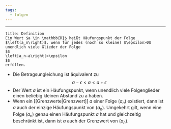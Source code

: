 ```yaml
---
tags:
  - folgen
---
```

***

```ad-important
title: Definition
Ein Wert $a \in \mathbb{R}$ heißt Häufungspunkt der Folge $\left(a_n\right)$, wenn für jedes (noch so kleine) $\epsilon>0$ unendlich viele Glieder der Folge
$$
\left|a_n-a\right|<\epsilon
$$
erfüllen.

```

- Die Betragsungleichung ist äquivalent zu
$$
a-\epsilon<a<a+\epsilon
$$
- Der Wert $a$ ist ein Häufungspunkt, wenn unendlich viele Folgenglieder einen beliebig kleinen Abstand zu a haben.
- Wenn ein [[Grenzwerte|Grenzwert]] $a$ einer Folge $\left(a_n\right)$ existiert, dann ist $a$ auch der einzige Häufungspunkt von $\left(a_n\right)$. Umgekehrt gilt, wenn eine Folge $\left(a_n\right)$ genau einen Häufungspunkt $a$ hat und gleichzeitig beschränkt ist, dann ist $a$ auch der Grenzwert von $\left(a_n\right)$.